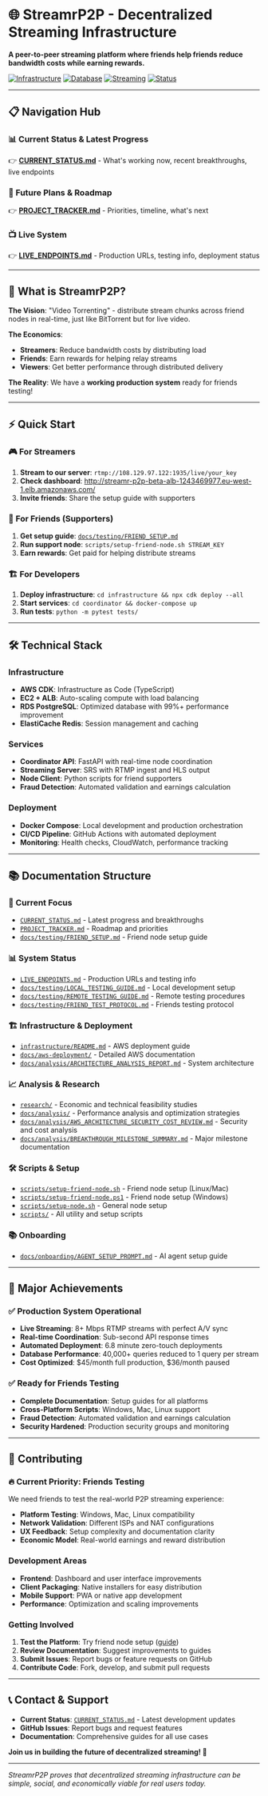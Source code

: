 # 🌐 StreamrP2P - Decentralized Streaming Infrastructure

**A peer-to-peer streaming platform where friends help friends reduce bandwidth costs while earning rewards.**

[![Infrastructure](https://img.shields.io/badge/Infrastructure-AWS%20CDK-orange)](infrastructure/)
[![Database](https://img.shields.io/badge/Database-PostgreSQL-blue)](coordinator/)
[![Streaming](https://img.shields.io/badge/Streaming-SRS-red)](ingest-server/)
[![Status](https://img.shields.io/badge/Status-Friends%20Testing%20Ready-brightgreen)](CURRENT_STATUS.md)

---

## 📋 **Navigation Hub**

### **📊 Current Status & Latest Progress**
👉 **[CURRENT_STATUS.md](CURRENT_STATUS.md)** - What's working now, recent breakthroughs, live endpoints

### **🚀 Future Plans & Roadmap** 
👉 **[PROJECT_TRACKER.md](PROJECT_TRACKER.md)** - Priorities, timeline, what's next

### **📺 Live System**
👉 **[LIVE_ENDPOINTS.md](LIVE_ENDPOINTS.md)** - Production URLs, testing info, deployment status

---

## 🎯 **What is StreamrP2P?**

**The Vision**: "Video Torrenting" - distribute stream chunks across friend nodes in real-time, just like BitTorrent but for live video.

**The Economics**: 
- **Streamers**: Reduce bandwidth costs by distributing load
- **Friends**: Earn rewards for helping relay streams  
- **Viewers**: Get better performance through distributed delivery

**The Reality**: We have a **working production system** ready for friends testing!

---

## ⚡ **Quick Start**

### **🎮 For Streamers**
1. **Stream to our server**: `rtmp://108.129.97.122:1935/live/your_key`
2. **Check dashboard**: http://streamr-p2p-beta-alb-1243469977.eu-west-1.elb.amazonaws.com/
3. **Invite friends**: Share the setup guide with supporters

### **🤝 For Friends (Supporters)**
1. **Get setup guide**: [`docs/testing/FRIEND_SETUP.md`](docs/testing/FRIEND_SETUP.md)
2. **Run support node**: `scripts/setup-friend-node.sh STREAM_KEY`
3. **Earn rewards**: Get paid for helping distribute streams

### **🏗️ For Developers**
1. **Deploy infrastructure**: `cd infrastructure && npx cdk deploy --all`
2. **Start services**: `cd coordinator && docker-compose up`
3. **Run tests**: `python -m pytest tests/`

---

## 🛠️ **Technical Stack**

### **Infrastructure**
- **AWS CDK**: Infrastructure as Code (TypeScript)
- **EC2 + ALB**: Auto-scaling compute with load balancing  
- **RDS PostgreSQL**: Optimized database with 99%+ performance improvement
- **ElastiCache Redis**: Session management and caching

### **Services**
- **Coordinator API**: FastAPI with real-time node coordination
- **Streaming Server**: SRS with RTMP ingest and HLS output
- **Node Client**: Python scripts for friend supporters
- **Fraud Detection**: Automated validation and earnings calculation

### **Deployment**
- **Docker Compose**: Local development and production orchestration
- **CI/CD Pipeline**: GitHub Actions with automated deployment
- **Monitoring**: Health checks, CloudWatch, performance tracking

---

## 📚 **Documentation Structure**

### **🎯 Current Focus**
- [`CURRENT_STATUS.md`](CURRENT_STATUS.md) - Latest progress and breakthroughs
- [`PROJECT_TRACKER.md`](PROJECT_TRACKER.md) - Roadmap and priorities
- [`docs/testing/FRIEND_SETUP.md`](docs/testing/FRIEND_SETUP.md) - Friend node setup guide

### **📊 System Status**
- [`LIVE_ENDPOINTS.md`](LIVE_ENDPOINTS.md) - Production URLs and testing info
- [`docs/testing/LOCAL_TESTING_GUIDE.md`](docs/testing/LOCAL_TESTING_GUIDE.md) - Local development setup
- [`docs/testing/REMOTE_TESTING_GUIDE.md`](docs/testing/REMOTE_TESTING_GUIDE.md) - Remote testing procedures
- [`docs/testing/FRIEND_TEST_PROTOCOL.md`](docs/testing/FRIEND_TEST_PROTOCOL.md) - Friends testing protocol

### **🏗️ Infrastructure & Deployment**
- [`infrastructure/README.md`](infrastructure/README.md) - AWS deployment guide
- [`docs/aws-deployment/`](docs/aws-deployment/) - Detailed AWS documentation
- [`docs/analysis/ARCHITECTURE_ANALYSIS_REPORT.md`](docs/analysis/ARCHITECTURE_ANALYSIS_REPORT.md) - System architecture

### **📈 Analysis & Research**
- [`research/`](research/) - Economic and technical feasibility studies
- [`docs/analysis/`](docs/analysis/) - Performance analysis and optimization strategies
- [`docs/analysis/AWS_ARCHITECTURE_SECURITY_COST_REVIEW.md`](docs/analysis/AWS_ARCHITECTURE_SECURITY_COST_REVIEW.md) - Security and cost analysis
- [`docs/analysis/BREAKTHROUGH_MILESTONE_SUMMARY.md`](docs/analysis/BREAKTHROUGH_MILESTONE_SUMMARY.md) - Major milestone documentation

### **🛠️ Scripts & Setup**
- [`scripts/setup-friend-node.sh`](scripts/setup-friend-node.sh) - Friend node setup (Linux/Mac)
- [`scripts/setup-friend-node.ps1`](scripts/setup-friend-node.ps1) - Friend node setup (Windows)
- [`scripts/setup-node.sh`](scripts/setup-node.sh) - General node setup
- [`scripts/`](scripts/) - All utility and setup scripts

### **📚 Onboarding**
- [`docs/onboarding/AGENT_SETUP_PROMPT.md`](docs/onboarding/AGENT_SETUP_PROMPT.md) - AI agent setup guide

---

## 🎉 **Major Achievements**

### **✅ Production System Operational**
- **Live Streaming**: 8+ Mbps RTMP streams with perfect A/V sync
- **Real-time Coordination**: Sub-second API response times
- **Automated Deployment**: 6.8 minute zero-touch deployments
- **Database Performance**: 40,000+ queries reduced to 1 query per stream
- **Cost Optimized**: $45/month full production, $36/month paused

### **✅ Ready for Friends Testing**
- **Complete Documentation**: Setup guides for all platforms
- **Cross-Platform Scripts**: Windows, Mac, Linux support
- **Fraud Detection**: Automated validation and earnings calculation
- **Security Hardened**: Production security groups and monitoring

---

## 🤝 **Contributing**

### **🔥 Current Priority: Friends Testing**
We need friends to test the real-world P2P streaming experience:
- **Platform Testing**: Windows, Mac, Linux compatibility
- **Network Validation**: Different ISPs and NAT configurations  
- **UX Feedback**: Setup complexity and documentation clarity
- **Economic Model**: Real-world earnings and reward distribution

### **Development Areas**
- **Frontend**: Dashboard and user interface improvements
- **Client Packaging**: Native installers for easy distribution
- **Mobile Support**: PWA or native app development
- **Performance**: Optimization and scaling improvements

### **Getting Involved**
1. **Test the Platform**: Try friend node setup ([guide](docs/testing/FRIEND_SETUP.md))
2. **Review Documentation**: Suggest improvements to guides
3. **Submit Issues**: Report bugs or feature requests on GitHub
4. **Contribute Code**: Fork, develop, and submit pull requests

---

## 📞 **Contact & Support**

- **Current Status**: [`CURRENT_STATUS.md`](CURRENT_STATUS.md) - Latest development updates
- **GitHub Issues**: Report bugs and request features  
- **Documentation**: Comprehensive guides for all use cases

**Join us in building the future of decentralized streaming! 🚀**

---

*StreamrP2P proves that decentralized streaming infrastructure can be simple, social, and economically viable for real users today.* 